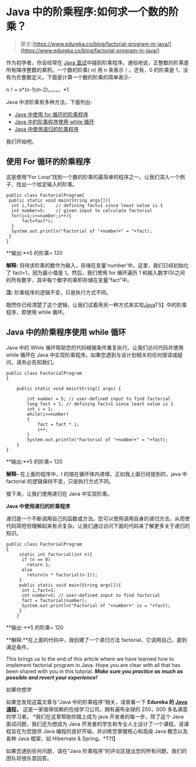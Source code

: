 # Java 中的阶乘程序:如何求一个数的阶乘？

> 原文:[https://www.edureka.co/blog/factorial-program-in-java/](https://www.edureka.co/blog/factorial-program-in-java/)

作为初学者，你会经常在 [Java 面试](https://www.edureka.co/blog/interview-questions/java-interview-questions/)中碰到阶乘程序。通俗地说，正整数的阶乘是所有降序整数的乘积。一个数的阶乘( *n)* 用 n 来表示！。还有，0 的阶乘是 1，没有为负整数定义。下面是计算一个数的阶乘的简单表示-

n！= n*(n-1)*(n-2)*。。。。。*1

Java 中求阶乘有多种方法，下面列出-

*   [Java 中使用 for 循环的阶乘程序](#factorialprogramusingforloop)
*   [Java 中的阶乘程序使用 while 循环](#factorialprogramusingwhileloop)
*   [Java 中使用递归的阶乘程序](#factorialprogramusingrecursion)

我们开始吧。

## **使用 For 循环的阶乘程序**

这是使用“For Loop”找到一个数的阶乘的最简单的程序之一。让我们深入一个例子，找出一个给定输入的阶乘。

```
public class FactorialProgram{  
 public static void main(String args[]){  
  int i,fact=1;    // defining fact=1 since least value is 1
  int number=5;    // given input to calculate factorial
  for(i=1;i<=number;i++){    
      fact=fact*i;    
  }    
  System.out.println("Factorial of "+number+" = "+fact);    
 }  
}  
```

**输出:**5 的阶乘= 120

**解释:** 将待求阶乘的数作为输入，存储在变量‘number’中。这里，我们已经初始化了 fact=1，因为最小值是 1。然后，我们使用 for 循环遍历 1 和输入数字(5)之间的所有数字，其中每个数字的乘积存储在变量“fact”中。

**注:** 阶乘程序的逻辑不变，只是执行方式不同。

既然你已经清楚了这个逻辑，让我们试着用另一种方式来实现[Java](https://uatcom.edureka.in/blog/what-is-java)T5】中的阶乘程序，即使用 while 循环。

## **Java 中的阶乘程序使用 while 循环**

Java 中的 While 循环帮助您的代码根据条件重复执行。让我们访问代码并使用 while 循环在 Java 中实现阶乘程序。如果您遇到与该计划相关的任何错误或疑问，请务必告知我们。

```
public class FactorialProgram  
{

    public static void main(String[] args) {

        int number = 5; // user-defined input to find factorial
        long fact = 1; // defining fact=1 since least value is 1
        int i = 1;
        while(i<=number)
        {
            fact = fact * i;
            i++;
        }
        System.out.println("Factorial of "+number+" = "+fact);
    }
}
```

**输出:**5 的阶乘= 120

**解释-** 在上面的程序中，I 的值在循环体内递增。正如我上面已经提到的，java 中 factorial 的逻辑保持不变，只是执行方式不同。

接下来，让我们使用递归在 Java 中实现阶乘。

**Java 中使用递归的阶乘程序**

递归是一个不断调用自己的函数或方法。您可以使用调用自身的递归方法，从而使代码简短但理解起来有点复杂。让我们通过访问下面的代码来了解更多关于递归的知识。

```
public class FactorialProgram
{
	 static int factorial(int n){    
	  if (n == 0)    
	    return 1;    
	  else    
	    return(n * factorial(n-1));    
	 }    
	 public static void main(String args[]){  
	  int i,fact=1;  
	  int number=5; // user-defined input to find factorial    
	  fact = factorial(number);   
	  System.out.println("Factorial of "+number+" is = "+fact);    
	 }  
	}  
```

**输出-**5 的阶乘= 120

**解释:**在上面的代码中，我创建了一个递归方法 factorial，它调用自己，直到满足条件。

This brings us to the end of this article where we have learned how to implement factorial program in Java. Hope you are clear with all that has been shared with you in this tutorial. ***Make sure you practice as much as possible and revert your experience!***

如果你想学

如果您发现这篇文章与“Java 中的阶乘程序”相关，请查看一下 **Edureka 的 [Java 课程](https://www.edureka.co/java-j2ee-training-course)，** 这是一家值得信赖的在线学习公司，拥有遍布全球的 250，000 多名满意的学习者。 *我们在这里帮助你踏上成为 java 开发者的每一步，除了这个 Java 面试问题，我们还为想成为 Java 开发者的学生和专业人士设计了一个课程。该课程旨在为您提供 Java 编程的良好开端，并训练您掌握核心和高级 Java 概念以及各种 Java 框架，如 Hibernate & Spring。*T11】

如果您遇到任何问题，请在“Java 阶乘程序”的评论区提出您的所有问题，我们的团队将很乐意回答。
